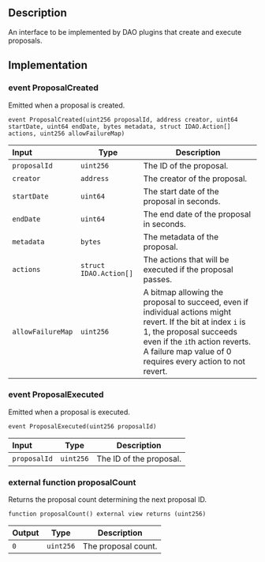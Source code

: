 
## Description

An interface to be implemented by DAO plugins that create and execute proposals.

## Implementation

###  event ProposalCreated

Emitted when a proposal is created.

```solidity
event ProposalCreated(uint256 proposalId, address creator, uint64 startDate, uint64 endDate, bytes metadata, struct IDAO.Action[] actions, uint256 allowFailureMap) 
```

| Input | Type | Description |
|:----- | ---- | ----------- |
| `proposalId` | `uint256` | The ID of the proposal. |
| `creator` | `address` | The creator of the proposal. |
| `startDate` | `uint64` | The start date of the proposal in seconds. |
| `endDate` | `uint64` | The end date of the proposal in seconds. |
| `metadata` | `bytes` | The metadata of the proposal. |
| `actions` | `struct IDAO.Action[]` | The actions that will be executed if the proposal passes. |
| `allowFailureMap` | `uint256` | A bitmap allowing the proposal to succeed, even if individual actions might revert. If the bit at index `i` is 1, the proposal succeeds even if the `i`th action reverts. A failure map value of 0 requires every action to not revert. |

###  event ProposalExecuted

Emitted when a proposal is executed.

```solidity
event ProposalExecuted(uint256 proposalId) 
```

| Input | Type | Description |
|:----- | ---- | ----------- |
| `proposalId` | `uint256` | The ID of the proposal. |

### external function proposalCount

Returns the proposal count determining the next proposal ID.

```solidity
function proposalCount() external view returns (uint256) 
```

| Output | Type | Description |
| ------ | ---- | ----------- |
|  `0`  | `uint256` | The proposal count. |

<!--CONTRACT_END-->

